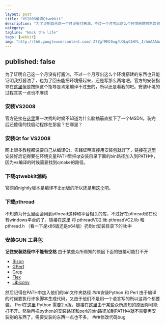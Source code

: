 ```yaml
---
---
layout: post
title: "VS2008编译Qtwebkit"
description: "为了证明自己这一个月没有打酱油，不过一个月写出这么个环境搭建的东西也只能证明我打酱油了，也为了回去能把环境搭起来，还是写那么两笔吧。"
category:
tagline: "Hack the life"
tags: [webkit]
img: "http://lh6.googleusercontent.com/-Z7ZgfMMC0ug/UDLqG1HYL_I/AAAAAAAAAVk/0BlqB3-i35Q/s215/webkit.png"
---
```


published: false
---

 为了证明自己这一个月没有打酱油，不过一个月写出这么个环境搭建的东西也只能证明我打酱油了，也为了回去能把环境搭起来，还是写那么两笔吧。官方的安装指导在[这里](http://trac.webkit.org/wiki/BuildingQtOnWindows)但是按照这个指导是肯定编译不过去的，所以还是看我的吧。安装环境的过程其实一点也不麻烦
### 安装VS2008
 官方链接在[这里](http://www.microsoft.com/zh-cn/download/details.aspx?id=3713)第一次找的时候不知道为什么脑抽筋直接下了一个MSDN，装完后还傻傻的找启动程序在那里？在哪里？
### 安装Qt for VS2008
 网上很多教程都说要自己从编译Qt，实践证明直接用安装包就好了，链接在[这里](http://qt.nokia.com/downloads/windows-cpp-vs2008)安装好后记得要在环境变量PATH里把qt安装目录下面的bin路径加入到PATH中，因为vs编译的时候需要找到qmake的路径。
### 下载qtwebkit源码
官网的nightly版本是编译不出qt版的所以还是用[这个](http://get.qt.nokia.com/qtwebkit/QtWebKit-2.2.0.tar.gz)吧。
### 下载pthread
 不知道为什么里面会用到pthread这种和平台相关的库，不过好在pthread现在也有windows平台的了，链接在[这里](ftp://sourceware.org/pub/pthreads-win32/pthreads-w32-2-9-1-release.zip)
将 pthreadVC2.lib  pthreadVC2.lib 和pthread.h （看一下是x86版还是x64版）扔到qt安装目录下的lib中
### 安装GUN 工具包
**记住安装路径中不能有空格** 
由于某些众所周知的原因下面的链接可能打不开

* [Bison](http://gnuwin32.sourceforge.net/downlinks/bison.php)
* [GPerf](http://gnuwin32.sourceforge.net/downlinks/gperf.php)
* [Grep](http://gnuwin32.sourceforge.net/downlinks/grep.php)
* [Flex](http://gnuwin32.sourceforge.net/downlinks/flex.php)
* [Libiconv](http://gnuwin32.sourceforge.net/downlinks/libiconv.php)

然后记得在PATH中加入他们的bin文件夹路径
###安装Python 和 Perl
由于编译的时候要执行许多脚本生成代码，又由于他们不是用一个语言写的所以这两个都要装。
Perl在[这里](http://www.activestate.com/activeperl/downloads)
Python 需要2.x版，链接在[这里](http://www.python.org/download/)由于某些众所周知的原因你可能打不开。然后再把python的安装路径和perl的bin路径加到PATH中就不需要再安装别的东西了。需要安装的东西一点也不多。
###修改代码bug


